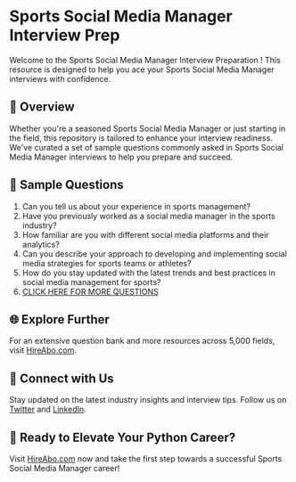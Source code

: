 # Sports Social Media Manager Interview Prep

Welcome to the Sports Social Media Manager Interview Preparation ! This resource is designed to help you ace your Sports Social Media Manager interviews with confidence.

## 🚀 Overview

Whether you're a seasoned Sports Social Media Manager or just starting in the field, this repository is tailored to enhance your interview readiness. We've curated a set of sample questions commonly asked in Sports Social Media Manager interviews to help you prepare and succeed.

## 📝 Sample Questions

1. Can you tell us about your experience in sports management?
2. Have you previously worked as a social media manager in the sports industry?
3. How familiar are you with different social media platforms and their analytics?
4. Can you describe your approach to developing and implementing social media strategies for sports teams or athletes?
5. How do you stay updated with the latest trends and best practices in social media management for sports?
6. [CLICK HERE FOR MORE QUESTIONS](https://hireabo.com/job/15_2_32/Sports%20Social%20Media%20Manager)

## 🌐 Explore Further

For an extensive question bank and more resources across 5,000 fields, visit [HireAbo.com](https://www.hireabo.com).

## 📱 Connect with Us

Stay updated on the latest industry insights and interview tips. Follow us on [Twitter](https://twitter.com/hireabo) and [LinkedIn](https://www.linkedin.com/in/hire-abo-3609972a8/).

## 🚀 Ready to Elevate Your Python Career?

Visit [HireAbo.com](https://www.hireabo.com) now and take the first step towards a successful Sports Social Media Manager career!